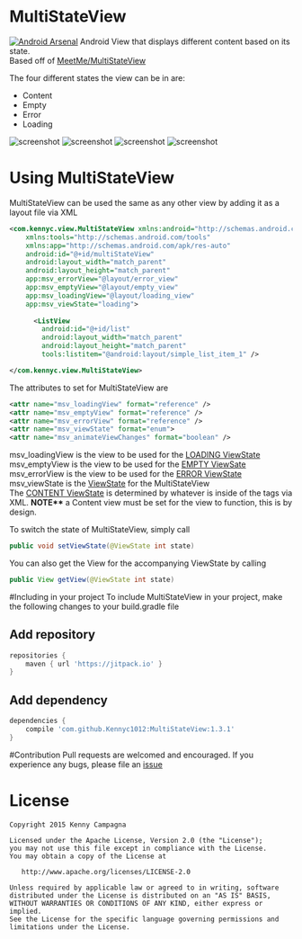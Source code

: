 # MultiStateView
[![Android Arsenal](https://img.shields.io/badge/Android%20Arsenal-MultiStateView-brightgreen.svg?style=flat)](http://android-arsenal.com/details/1/1726)
Android View that displays different content based on its state.<br>
Based off of [MeetMe/MultiStateView](https://github.com/MeetMe/Android-MultiStateView)

The four different states the view can be in are:
- Content
- Empty
- Error
- Loading

![screenshot](https://github.com/Kennyc1012/MultiStateView/blob/master/art/content.png)
![screenshot](https://github.com/Kennyc1012/MultiStateView/blob/master/art/loading.png)
![screenshot](https://github.com/Kennyc1012/MultiStateView/blob/master/art/empty.png)
![screenshot](https://github.com/Kennyc1012/MultiStateView/blob/master/art/error.png)


# Using MultiStateView
MultiStateView can be used the same as any other view by adding it as a layout file via XML
```xml
<com.kennyc.view.MultiStateView xmlns:android="http://schemas.android.com/apk/res/android"
    xmlns:tools="http://schemas.android.com/tools"
    xmlns:app="http://schemas.android.com/apk/res-auto"
    android:id="@+id/multiStateView"
    android:layout_width="match_parent"
    android:layout_height="match_parent"
    app:msv_errorView="@layout/error_view"
    app:msv_emptyView="@layout/empty_view"
    app:msv_loadingView="@layout/loading_view"
    app:msv_viewState="loading">
    
      <ListView
        android:id="@+id/list"
        android:layout_width="match_parent"
        android:layout_height="match_parent"
        tools:listitem="@android:layout/simple_list_item_1" />

</com.kennyc.view.MultiStateView>
```
The attributes to set for MultiStateView are
```xml
<attr name="msv_loadingView" format="reference" />
<attr name="msv_emptyView" format="reference" />
<attr name="msv_errorView" format="reference" />
<attr name="msv_viewState" format="enum">
<attr name="msv_animateViewChanges" format="boolean" />
```

msv_loadingView is the view to be used for the [LOADING ViewState](https://github.com/Kennyc1012/MultiStateView/blob/master/library/src/main/java/com/kennyc/view/MultiStateView.java#L34)<br>
msv_emptyView is the view to be used for the [EMPTY ViewSate](https://github.com/Kennyc1012/MultiStateView/blob/master/library/src/main/java/com/kennyc/view/MultiStateView.java#L32)<br>
msv_errorView is the view to be used for the [ERROR ViewState](https://github.com/Kennyc1012/MultiStateView/blob/master/library/src/main/java/com/kennyc/view/MultiStateView.java#L30)<br>
msv_viewState is the [ViewState](https://github.com/Kennyc1012/MultiStateView/blob/master/library/src/main/java/com/kennyc/view/MultiStateView.java#L38) for the MultiStateView<br>
The [CONTENT ViewState](https://github.com/Kennyc1012/MultiStateView/blob/master/library/src/main/java/com/kennyc/view/MultiStateView.java#L28) is determined by whatever is inside of the tags via XML. <b>NOTE**</b> a Content view must be set for the view to function, this is by design. 

To switch the state of MultiStateView, simply call
```java 
public void setViewState(@ViewState int state)
```

You can also get the View for the accompanying ViewState by calling
```java
public View getView(@ViewState int state)
```

#Including in your project
To include MultiStateView in your project, make the following changes to your build.gradle file

## Add repository 
```groovy
repositories {
    maven { url 'https://jitpack.io' }
}
```
## Add dependency
```groovy
dependencies {
    compile 'com.github.Kennyc1012:MultiStateView:1.3.1'
}
```

#Contribution
Pull requests are welcomed and encouraged. If you experience any bugs, please file an [issue](https://github.com/Kennyc1012/MultiStateView/issues)

License
=======

    Copyright 2015 Kenny Campagna

    Licensed under the Apache License, Version 2.0 (the "License");
    you may not use this file except in compliance with the License.
    You may obtain a copy of the License at

       http://www.apache.org/licenses/LICENSE-2.0

    Unless required by applicable law or agreed to in writing, software
    distributed under the License is distributed on an "AS IS" BASIS,
    WITHOUT WARRANTIES OR CONDITIONS OF ANY KIND, either express or implied.
    See the License for the specific language governing permissions and
    limitations under the License.
